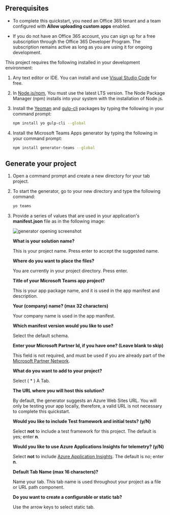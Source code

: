 ## Prerequisites

- To complete this quickstart, you need an Office 365 tenant and a team configured with **Allow uploading custom apps** enabled.

- If you do not have an Office 365 account, you can sign up for a free subscription through the Office 365 Developer Program. The subscription remains active as long as you are using it for ongoing development.

This project requires the following installed in your development environment:

1. Any text editor or IDE. You can install and use [Visual Studio Code](https://code.visualstudio.com/download) for free.

1. In [Node.js/npm](https://nodejs.org/en/), You must use the latest LTS version. The Node Package Manager (npm) installs into your system with the installation of Node.js.

1. Install the [Yeoman](https://yeoman.io/) and [gulp-cli](https://www.npmjs.com/package/gulp-cli) packages by typing the following in your command prompt:

    ```bash
    npm install yo gulp-cli --global
    ```

1. Install the Microsoft Teams Apps generator by typing the following in your command prompt:

    ```bash
    npm install generator-teams --global
    ```

## Generate your project

1. Open a command prompt and create a new directory for your tab project.

1. To start the generator, go to your new directory and type the following command:

    ```bash
    yo teams
    ```

1. Provide a series of values that are used in your application's **manifest.json** file as in the following image:

    ![generator opening screenshot](/microsoftteams/platform/assets/images/tab-images/teamsTabScreenshot.PNG)

    **What is your solution name?**

    This is your project name. Press enter to accept the suggested name.

    **Where do you want to place the files?**

    You are currently in your project directory. Press enter.

    **Title of your Microsoft Teams app project?**

    This is your app package name, and it is used in the app manifest and description.

    **Your (company) name? (max 32 characters)**

    Your company name is used in the app manifest.

    **Which manifest version would you like to use?**

    Select the default schema.

    **Enter your Microsoft Partner Id, if you have one? (Leave blank to skip)**

    This field is not required, and must be used if you are already part of the [Microsoft Partner Network](https://partner.microsoft.com).

    **What do you want to add to your project?**

    Select ( &ast; ) A Tab.

    **The URL where you will host this solution?**

    By default, the generator suggests an Azure Web Sites URL. You will only be testing your app locally, therefore, a valid URL is not necessary to complete this quickstart.

    **Would you like to include Test framework and initial tests? (y/N)**

    Select **not** to include a test framework for this project. The default is yes; enter **n**.

    **Would you like to use Azure Applications Insights for telemetry? (y/N)**

    Select **not** to include [Azure Application Insights](/azure-docs/articles/azure-monitor/app/app-insights-overview.md). The default is no; enter **n**.

    **Default Tab Name (max 16 characters)?**

    Name your tab. This tab name is used throughout your project as a file or URL path component.

    **Do you want to create a configurable or static tab?**

    Use the arrow keys to select static tab.
